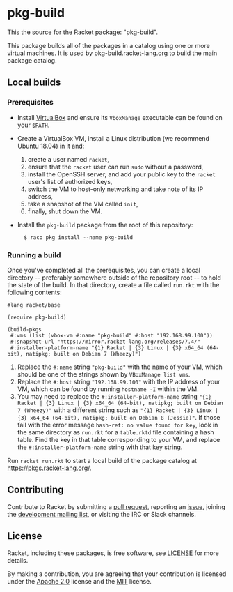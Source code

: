 # pkg-build

This the source for the Racket package: "pkg-build".

This package builds all of the packages in a catalog using one or more
virtual machines.  It is used by pkg-build.racket-lang.org to build
the main package catalog.

## Local builds

### Prerequisites

* Install [VirtualBox] and ensure its `VboxManage` executable can be
  found on your `$PATH`.

* Create a VirtualBox VM, install a Linux distribution (we
  recommend Ubuntu 18.04) in it and:

  1. create a user named `racket`,
  1. ensure that the `racket` user can run `sudo` without a password,
  1. install the OpenSSH server, and add your public key to the
     `racket` user's list of authorized keys,
  1. switch the VM to host-only networking and take note of its IP
     address,
  1. take a snapshot of the VM called `init`,
  1. finally, shut down the VM.

* Install the `pkg-build` package from the root of this repository:

        $ raco pkg install --name pkg-build

### Running a build

Once you've completed all the prerequisites, you can create a local
directory -- preferably somewhere outside of the repository root -- to
hold the state of the build.  In that directory, create a file called
`run.rkt` with the following contents:

```racket
#lang racket/base

(require pkg-build)

(build-pkgs
 #:vms (list (vbox-vm #:name "pkg-build" #:host "192.168.99.100"))
 #:snapshot-url "https://mirror.racket-lang.org/releases/7.4/"
 #:installer-platform-name "{1} Racket | {3} Linux | {3} x64_64 (64-bit), natipkg; built on Debian 7 (Wheezy)")
```
1. Replace the `#:name` string `"pkg-build"` with the name of your VM, which
   should be one of the strings shown by `VBoxManage list vms`.
2. Replace the `#:host` string `"192.168.99.100"` with the IP address of your VM,
   which can be found by running `hostname -I` within the VM.
3. You may need to replace the `#:installer-platform-name` string
   `"{1} Racket | {3} Linux | {3} x64_64 (64-bit), natipkg; built on Debian 7 (Wheezy)"`
   with a different string such as
   `"{1} Racket | {3} Linux | {3} x64_64 (64-bit), natipkg; built on Debian 8 (Jessie)"`.
   If those fail with the error message `hash-ref: no value found for key`,
   look in the same directory as `run.rkt` for a `table.rktd` file containing
   a hash table. Find the key in that table corresponding to your VM, and
   replace the `#:installer-platform-name` string with that key string.


Run `racket run.rkt` to start a local build of the package catalog at
https://pkgs.racket-lang.org/.


[VirtualBox]: https://www.virtualbox.org/

## Contributing

Contribute to Racket by submitting a [pull request], reporting an
[issue], joining the [development mailing list], or visiting the
IRC or Slack channels.

## License

Racket, including these packages, is free software, see [LICENSE]
for more details.

By making a contribution, you are agreeing that your contribution
is licensed under the [Apache 2.0] license and the [MIT] license.

[MIT]: https://github.com/racket/racket/blob/master/racket/src/LICENSE-MIT.txt
[Apache 2.0]: https://www.apache.org/licenses/LICENSE-2.0.txt
[pull request]: https://github.com/racket/pkg-build/pulls
[issue]: https://github.com/racket/pkg-build/issues
[development mailing list]: https://lists.racket-lang.org
[LICENSE]: LICENSE
